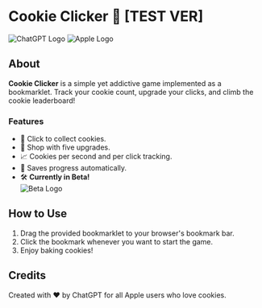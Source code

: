 
# Cookie Clicker 🍪 [TEST VER]

![ChatGPT Logo](https://upload.wikimedia.org/wikipedia/commons/0/04/ChatGPT_logo.svg)
![Apple Logo](https://upload.wikimedia.org/wikipedia/commons/f/fa/Apple_logo_black.svg)

## About

**Cookie Clicker** is a simple yet addictive game implemented as a bookmarklet. Track your cookie count, upgrade your clicks, and climb the cookie leaderboard!

### Features
- 🍪 Click to collect cookies.
- 🛒 Shop with five upgrades.
- 📈 Cookies per second and per click tracking.
- 💾 Saves progress automatically.
- 🛠️ **Currently in Beta!**  
  ![Beta Logo](/mnt/data/IMG_1771-removebg-preview.svg)

## How to Use
1. Drag the provided bookmarklet to your browser's bookmark bar.
2. Click the bookmark whenever you want to start the game.
3. Enjoy baking cookies!

## Credits
Created with ❤️ by ChatGPT for all Apple users who love cookies.
